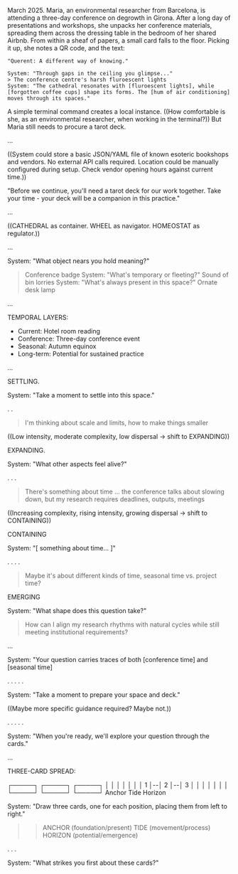 
March 2025. Maria, an environmental researcher from Barcelona, is 
attending a three-day conference on degrowth in Girona. After a 
long day of presentations and workshops, she unpacks her 
conference materials, spreading them across the dressing table in 
the bedroom of her shared Airbnb. From within a sheaf of papers, a 
small card falls to the floor. Picking it up, she notes a QR code, 
and the text:

	"Querent: A different way of knowing."

```
System: "Through gaps in the ceiling you glimpse..."
> The conference centre's harsh fluroescent lights
System: "The cathedral resonates with [fluroescent lights], while 
[forgotten coffee cups] shape its forms. The [hum of air conditioning] 
moves through its spaces."
```

A simple terminal command creates a local instance. ((How 
comfortable is she, as an environmental researcher, when working 
in the terminal?)) But Maria still needs to procure a tarot deck.

...

((System could store a basic JSON/YAML file of known esoteric 
bookshops and vendors. No external API calls required. Location 
could be manually configured during setup. Check vendor opening 
hours against current time.))

"Before we continue, you'll need a tarot deck for our work 
together. Take your time - your deck will be a companion in this 
practice."

...

((CATHEDRAL as container. WHEEL as navigator. HOMEOSTAT as regulator.))

...

System: "What object nears you hold meaning?"
> Conference badge
System: "What's temporary or fleeting?"
> Sound of bin lorries
System: "What's always present in this space?"
> Ornate desk lamp

...

TEMPORAL LAYERS:

- Current: Hotel room reading
- Conference: Three-day conference event
- Seasonal: Autumn equinox
- Long-term: Potential for sustained practice

...

SETTLING.

System: "Take a moment to settle into this space."

. .

> I'm thinking about scale and limits, how to make things smaller

((Low intensity, moderate complexity, low dispersal -> shift to 
EXPANDING))

EXPANDING.

System: "What other aspects feel alive?"

. . .

> There's something about time ... the conference talks about 
> slowing down, but my research requires deadlines, outputs, 
> meetings

((Increasing complexity, rising intensity, growing dispersal -> 
shift to CONTAINING))

CONTAINING

System: "[ something about time... ]"

. . . .

> Maybe it's about different kinds of time, seasonal time vs. 
> project time?

EMERGING

System: "What shape does this question take?"

> How can I align my research rhythms with natural cycles while 
> still meeting institutional requirements?

...

System: "Your question carries traces of both [conference time] 
and [seasonal time]

. . . . .

System: "Take a moment to prepare your space and deck."

((Maybe more specific guidance required? Maybe not.))

. . . . .

System: "When you're ready, we'll explore your question through 
the cards."

...

THREE-CARD SPREAD:

┌─────┐  ┌─────┐  ┌─────┐ 
│     │  │     │  │     │ 
│  1  │--│  2  │--│  3  │
│     │  │     │  │     │ 
└─────┘  └─────┘  └─────┘ 
 Anchor   Tide    Horizon

System: "Draw three cards, one for each position, placing them 
from left to right."

>> ANCHOR (foundation/present)
>> TIDE (movement/process)
>> HORIZON (potential/emergence)

. . .

System: "What strikes you first about these cards?"
